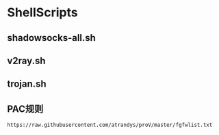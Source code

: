 # ShellScripts

## shadowsocks-all.sh

## v2ray.sh

## trojan.sh

## PAC规则
```bash
https://raw.githubusercontent.com/atrandys/proV/master/fgfwlist.txt
```
